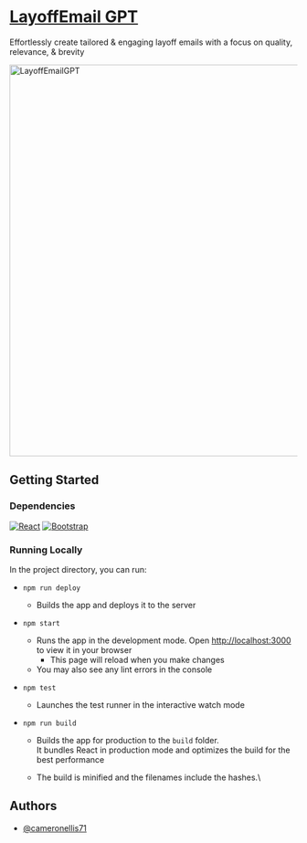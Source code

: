 # [LayoffEmail GPT](https://cameronellis71.github.io/layoff-email-generator/)

Effortlessly create tailored & engaging layoff emails with a focus on quality, relevance, & brevity

<img width="686" alt="LayoffEmailGPT" src="https://github.com/user-attachments/assets/4b761855-c046-4aa3-95c1-a1231369920a" />

## Getting Started
### Dependencies
[![React][React.js]][React-url]
[![Bootstrap][Bootstrap.com]][Bootstrap-url]

### Running Locally

In the project directory, you can run:

- `npm run deploy`
     - Builds the app and deploys it to the server

- `npm start`
    - Runs the app in the development mode. Open [http://localhost:3000](http://localhost:3000) to view it in your browser
        - This page will reload when you make changes
    - You may also see any lint errors in the console

- `npm test`
    - Launches the test runner in the interactive watch mode

- `npm run build`
    - Builds the app for production to the `build` folder. \
    It bundles React in production mode and optimizes the build for the best performance

    - The build is minified and the filenames include the hashes.\

## Authors
- [@cameronellis71](https://github.com/cameronellis71)

<!-- MARKDOWN LINKS & IMAGES -->
[React.js]: https://img.shields.io/badge/React-20232A?style=for-the-badge&logo=react&logoColor=61DAFB
[React-url]: https://reactjs.org/
[Bootstrap.com]: https://img.shields.io/badge/Bootstrap-563D7C?style=for-the-badge&logo=bootstrap&logoColor=white
[Bootstrap-url]: https://getbootstrap.com
